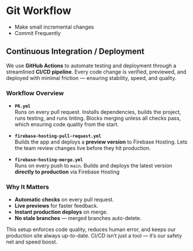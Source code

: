 # Git Workflow
- Make small incremental changes
- Commit Frequently

## Continuous Integration / Deployment

We use **GitHub Actions** to automate testing and deployment through a streamlined **CI/CD pipeline**. Every code change is verified, previewed, and deployed with minimal friction — ensuring stability, speed, and quality.

### Workflow Overview

- **`PR.yml`**  
  Runs on every pull request. Installs dependencies, builds the project, runs testing, and runs linting. Blocks merging unless all checks pass, which ensuring code quality from the start.

- **`firebase-hosting-pull-request.yml`**  
  Builds the app and deploys a **preview version** to Firebase Hosting. Lets the team review changes live before they hit production.

- **`firebase-hosting-merge.yml`**  
  Runs on every push to `main`. Builds and deploys the latest version **directly to production** via Firebase Hosting

### Why It Matters

- **Automatic checks** on every pull request.
- **Live previews** for faster feedback.
- **Instant production deploys** on merge.
- **No stale branches** — merged branches auto-delete.

This setup enforces code quality, reduces human error, and keeps our production site always up-to-date. CI/CD isn’t just a tool — it’s our safety net and speed boost.

